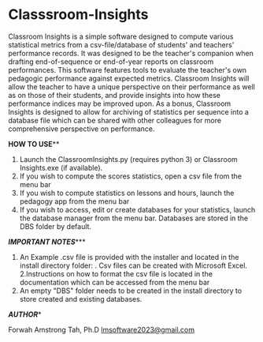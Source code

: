 # Classsroom-Insights
   Classroom Insights is a simple software designed to compute various statistical metrics from a csv-file/database of students' and teachers' performance records. 
It was designed to be the teacher's companion when drafting end-of-sequence or end-of-year reports on classroom performances. This software features
tools to evaluate the teacher's own pedagogic performance against expected metrics. Classroom Insights will allow the teacher to have a unique
 perspective on their performance as well as on those of their students, and provide insights into how these performance indices may be improved upon.
As a bonus, Classroom Insights is designed to allow for archiving of statistics per sequence into a database file which can be shared with other 
colleagues for  more comprehensive perspective on performance.

******HOW TO USE********

1. Launch the ClassroomInsights.py (requires python 3) or Classroom Insights.exe (if available).
2. If you wish to compute the scores statistics, open a csv file from the menu bar
3. If you wish to compute statistics on lessons and hours, launch the pedagogy app from the menu bar
4. If you wish to access, edit or create databases for your statistics, launch the database manager from the menu bar. Databases are stored in the DBS folder by default.

*****IMPORTANT NOTES********
1. An Example .csv file is provided with the installer and located in the install directory folder: <Example Input>. 
Csv files can be created with Microsoft Excel.
2.Instructions on how to format the csv  file is located in the documentation which can be accessed from the menu bar
3. An empty "DBS" folder needs to be created in the install directory to store created and existing databases.

*****AUTHOR******

Forwah Amstrong Tah, Ph.D <lmsoftware2023@gmail.com>

